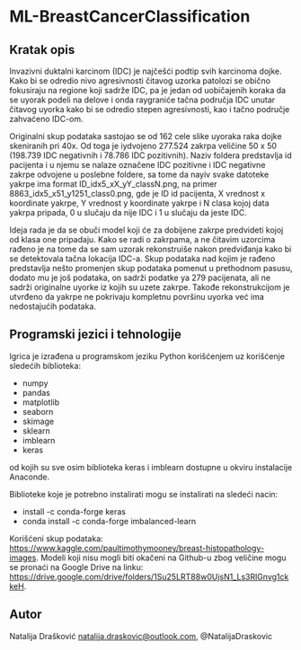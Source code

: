 # ML-BreastCancerClassification

## Kratak opis

Invazivni duktalni karcinom (IDC) je najčešći podtip svih karcinoma dojke. Kako bi se odredio nivo agresivnosti čitavog uzorka patolozi se obično fokusiraju na regione koji sadrže IDC, pa je jedan od uobičajenih koraka da se uyorak podeli na delove i onda raygraniće tačna područja IDC unutar čitavog uyorka kako bi se odredio stepen agresivnosti, kao i tačno područje zahvaćeno IDC-om.

Originalni skup podataka sastojao se od 162 cele slike uyoraka raka dojke skeniranih pri 40x. Od toga je iydvojeno 277.524 zakrpa veličine 50 x 50 (198.739 IDC negativnih i 78.786 IDC pozitivnih). Naziv foldera predstavlja id pacijenta i u njemu se nalaze označene IDC pozitivne i IDC negativne zakrpe odvojene u poslebne foldere, sa tome da nayiv svake datoteke yakrpe ima format ID_idx5_xX_yY_classN.png, na primer 8863_idx5_x51_y1251_class0.png, gde je ID id pacijenta, X vrednost x koordinate yakrpe, Y vrednost y koordinate yakrpe i N clasa kojoj data yakrpa pripada, 0 u slučaju da nije IDC i 1 u slučaju da jeste IDC.

Ideja rada je da se obuči model koji će za dobijene zakrpe predvideti kojoj od klasa one pripadaju. Kako se radi o zakrpama, a ne čitavim uzorcima rađeno je na tome da se sam uzorak rekonstruiše nakon predviđanja kako bi se detektovala tačna lokacija IDC-a. Skup podataka nad kojim je rađeno predstavlja nešto promenjen skup podataka pomenut u prethodnom pasusu, dodato mu je još podataka, on sadrži podatke ya 279 pacijenata, ali ne sadrži originalne uyorke iz kojih su uzete zakrpe. Takođe rekonstrukcijom je utvrđeno da yakrpe ne pokrivaju kompletnu površinu uyorka već ima nedostajućih podataka.

## Programski jezici i tehnologije

Igrica je izrađena u programskom jeziku Python korišćenjem uz korišćenje sledećih biblioteka:
  * numpy
  * pandas
  * matplotlib
  * seaborn
  * skimage
  * sklearn
  * imblearn
  * keras
 
od kojih su sve osim biblioteka keras i imblearn dostupne u okviru instalacije Anaconde.

Biblioteke koje je potrebno instalirati mogu se instalirati na sledeći nacin:
  * install -c conda-forge keras
  * conda install -c conda-forge imbalanced-learn

Korišćeni skup podataka: https://www.kaggle.com/paultimothymooney/breast-histopathology-images.
Modeli koji nisu mogli biti okačeni na Github-u zbog veličine mogu se pronaći na Google Drive na linku: https://drive.google.com/drive/folders/1Su25LRT88w0UjsN1_Ls3RlGnvg1ckkeH.

## Autor
  Natalija Drašković natalija.draskovic@outlook.com, @NatalijaDraskovic
